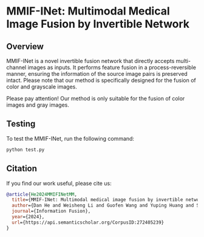 # MMIF-INet: Multimodal Medical Image Fusion by Invertible Network

## Overview
MMIF-INet is a novel invertible fusion network that directly accepts multi-channel images as inputs. It performs feature fusion in a process-reversible manner, ensuring the information of the source image pairs is preserved intact. Please note that our method is specifically designed for the fusion of color and grayscale images.

Please pay attention! Our method is only suitable for the fusion of color images and gray images.

## Testing
To test the MMIF-INet, run the following command:
```bash
python test.py
```

## Citation
If you find our work useful, please cite us:
```bibtex
@article{He2024MMIFINetMM,
  title={MMIF-INet: Multimodal medical image fusion by invertible network},
  author={Dan He and Weisheng Li and Guofen Wang and Yuping Huang and Shiqiang Liu},
  journal={Information Fusion},
  year={2024},
  url={https://api.semanticscholar.org/CorpusID:272405239}
}
```

